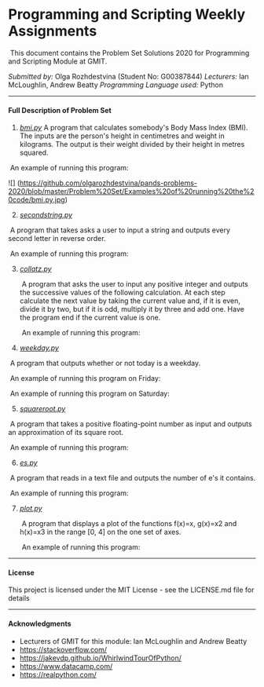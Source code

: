 # Programming and Scripting Weekly Assignments

​	This document contains the Problem Set Solutions 2020 for Programming and Scripting Module at GMIT. 

*Submitted by:*                                     Olga Rozhdestvina (Student No: G00387844) 
*Lecturers:*                                            Ian McLoughlin, Andrew Beatty 
*Programming Language used:*         Python

------



#### Full Description of Problem Set

1. <u>*bmi.py*</u>
  	A program that calculates somebody's Body Mass Index (BMI). The inputs are the person's height in centimetres and weight in kilograms. The output is their weight divided by their height in metres squared.

  ​	An example of running this program:

  ![] (https://github.com/olgarozhdestvina/pands-problems-2020/blob/master/Problem%20Set/Examples%20of%20running%20the%20code/bmi.py.jpg)

2. <u>*secondstring.py*</u>

  ​	A program that takes asks a user to input a string and outputs every second letter in reverse order.

  ​	An example of running this program:

  

3. <u>*collatz.py*</u>

   ​	A program that asks the user to input any positive integer and outputs the successive values of the following calculation. At each step calculate the next value by taking the current value and, if it is even, divide it by two, but if it is odd, multiply it by three and add one. Have the program end if the current value is one.

   ​	An example of running this program:

   

4. *<u>weekday.py</u>*

  ​	A program that outputs whether or not today is a weekday. 

  ​	An example of running this program on Friday:

  

  ​	An example of running this program on Saturday:

  

5. *<u>squareroot.py</u>*

  ​	A program that takes a positive floating-point number as input and outputs an approximation of its square root. 

  ​	An example of running this program:

6. *<u>es.py</u>*

  ​	A program that reads in a text file and outputs the number of e's it contains. 

  ​	An example of running this program:

7. *<u>plot.py</u>*

   ​	A program that displays a plot of the functions f(x)=x, g(x)=x2 and h(x)=x3 in the range [0, 4] on the one set of axes.

   ​	An example of running this program:

   

------

#### License

This project is licensed under the MIT License - see the LICENSE.md file for details

------

#### Acknowledgments

- Lecturers of GMIT for this module: Ian McLoughlin and Andrew Beatty 
- https://stackoverflow.com/
- https://jakevdp.github.io/WhirlwindTourOfPython/
- https://www.datacamp.com/
- https://realpython.com/

